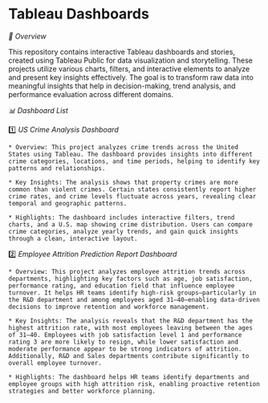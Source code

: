 #   Tableau Dashboards

*📌 Overview*

This repository contains interactive Tableau dashboards and stories, created using Tableau Public for data visualization and storytelling. These projects utilize various charts, filters, and interactive elements to analyze and present key insights effectively. The goal is to transform raw data into meaningful insights that help in decision-making, trend analysis, and performance evaluation across different domains.

*📊 Dashboard List*

1️⃣ *US Crime Analysis Dashboard*

    * Overview: This project analyzes crime trends across the United States using Tableau. The dashboard provides insights into different crime categories, locations, and time periods, helping to identify key patterns and relationships.
   
    * Key Insights: The analysis shows that property crimes are more common than violent crimes. Certain states consistently report higher crime rates, and crime levels fluctuate across years, revealing clear temporal and geographic patterns.
    
    * Highlights: The dashboard includes interactive filters, trend charts, and a U.S. map showing crime distribution. Users can compare crime categories, analyze yearly trends, and gain quick insights through a clean, interactive layout.

2️⃣  *Employee Attrition Prediction Report Dashboard*

    * Overview: This project analyzes employee attrition trends across departments, highlighting key factors such as age, job satisfaction, performance rating, and education field that influence employee turnover. It helps HR teams identify high-risk groups—particularly in the R&D department and among employees aged 31–40—enabling data-driven decisions to improve retention and workforce management.
    
    * Key Insights: The analysis reveals that the R&D department has the highest attrition rate, with most employees leaving between the ages of 31–40. Employees with job satisfaction level 1 and performance rating 3 are more likely to resign, while lower satisfaction and moderate performance appear to be strong indicators of attrition. Additionally, R&D and Sales departments contribute significantly to overall employee turnover.

    * Highlights: The dashboard helps HR teams identify departments and employee groups with high attrition risk, enabling proactive retention strategies and better workforce planning.

